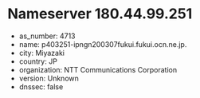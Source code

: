 # Nameserver 180.44.99.251

* as_number: 4713
* name: p403251-ipngn200307fukui.fukui.ocn.ne.jp.
* city: Miyazaki
* country: JP
* organization: NTT Communications Corporation
* version: Unknown
* dnssec: false
